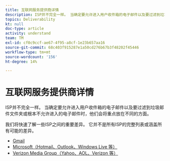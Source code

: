 ```yaml
---
title: 互联网服务提供商详情
description: ISP并不完全一样。 当确定要允许进入用户收件箱的电子邮件以及要过滤到垃圾邮件文件夹或根本不允许进入的电子邮件时，他们会将重点放在不同的方面。 我们将快速了解一些ISP之间的重要差异。 它并不是所有ISP的完整列表或涵盖所有可能的差异。
topics: Deliverability
kt: null
doc-type: article
activity: understand
team: TM
exl-id: cf0c9ccf-ae67-4f95-a8cf-1e23b657aa16
source-git-commit: 68c403f915287e1a50cd276b67b3f48202f45446
workflow-type: tm+mt
source-wordcount: '156'
ht-degree: 14%

---
```


# 互联网服务提供商详情

ISP并不完全一样。 当确定要允许进入用户收件箱的电子邮件以及要过滤到垃圾邮件文件夹或根本不允许进入的电子邮件时，他们会将重点放在不同的方面。

我们将快速了解一些ISP之间的重要差异。 它并不是所有ISP的完整列表或涵盖所有可能的差异。

* [Gmail](./gmail.md)
* [Microsoft（Hotmail、Outlook、Windows Live 等）](./microsoft.md)
* [Verizon Media Group（Yahoo、AOL、Verizon 等）](./verizon-media-group.md)
